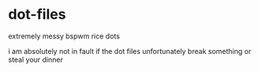 # dot-files
extremely messy bspwm rice dots

i am absolutely not in fault if the dot files unfortunately break something or steal your dinner
